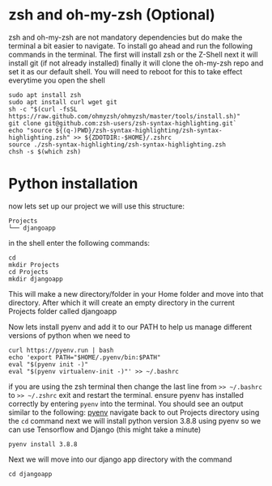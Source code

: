 # zsh and oh-my-zsh (Optional)

zsh and oh-my-zsh are not mandatory dependencies but do make the terminal a bit easier to navigate.
To install go ahead and run the following commands in the terminal.
The first will install zsh or the Z-Shell
next it will install git (if not already installed)
finally it will clone the oh-my-zsh repo and set it as our default shell.
You will need to reboot for this to take effect everytime you open the shell

```
sudo apt install zsh
sudo apt install curl wget git
sh -c "$(curl -fsSL https://raw.github.com/ohmyzsh/ohmyzsh/master/tools/install.sh)"
git clone git@github.com:zsh-users/zsh-syntax-highlighting.git`
echo "source ${(q-)PWD}/zsh-syntax-highlighting/zsh-syntax-highlighting.zsh" >> ${ZDOTDIR:-$HOME}/.zshrc
source ./zsh-syntax-highlighting/zsh-syntax-highlighting.zsh
chsh -s $(which zsh)
```

# Python installation
now lets set up our project we will use this structure:
```
Projects
└── djangoapp
```
in the shell enter the following commands:
```
cd
mkdir Projects
cd Projects
mkdir djangoapp
```
This will make a new directory/folder in your Home folder and move into that directory. After which it will
create an empty directory in the current Projects folder called djangoapp


Now lets install pyenv and add it to our PATH to help us manage different versions of python when we need to
```
curl https://pyenv.run | bash
echo 'export PATH="$HOME/.pyenv/bin:$PATH"
eval "$(pyenv init -)"
eval "$(pyenv virtualenv-init -)"' >> ~/.bashrc 
```
if you are using the zsh terminal then change the last line from `>> ~/.bashrc` to `>> ~/.zshrc`
exit and restart the terminal.
ensure pyenv has installed correctly by entering
`pyenv`
into the terminal. You should see an output similar to the following:
[pyenv](/static/pyenvoutput.png)
navigate back to out Projects directory using the `cd` command
next we will install python version 3.8.8 using pyenv so we can use Tensorflow and Django (this might take a minute)

`pyenv install 3.8.8`

Next we will move into our django app directory with the command

`cd djangoapp`


